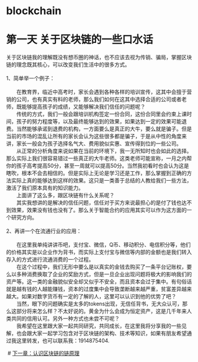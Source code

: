 # blockchain
# 第一天 关于区块链的一些口水话<br>
关于区块链我的理解既没有想币圈的神话，也不应该去视为传销、骗局，掌握区块链的理念既其核心，可以改变我们生活中的很多方式。<br><br>
1、简单举一个例子：<br><br>
　　在教育界，临近中高考时，家长会遇到各种各样的培训宣传，这其中会擅于营销的公司，也有真实有料的老师，那么我们如何在这其中选择合适的公司或者老师，既能够提高孩子的成绩，又能够解决我们信任的问题呢？<br>
　　传统的方式，我们一般会跟培训机构签定一份合同，这份合同里会约束上课时间，孩子的努力程度等，以及最终能够达到的效果，如果达到一定的效果可能退费。当然能够承诺到退费的机构，一方面要么是真正的大牛，要么就是骗子。但是当前的市场的混乱让所有的家长会认为这些很多都是骗子，于是从中性的角度来讲，家长一般会为孩子选择名气大、费用貌似实惠、宣传得到位的一些公司。<br>
　　从正常的分析角度来说如果在当前的环境下，我一无所知时也会如此的选择。那么实际上我们很容易错过一些真正的大牛老师。这类老师可能宣称，一月之内帮你的孩子高考提高50分，甚至一周就可以提高50分。当然我初看时也会认为这是瞎吹，根本不会去相信的。但是实际上无论是学习还是工作，那么掌握到正确的方法实际上真的能够达到这样的效果。这只是一类善于总结的人教给我们一些方法，激活了我们原本具有的知识能力。<br>
　　上面讲了这么多，跟区块链有什么关系呢？<br>
　　其实我想讲的是解决的信任问题，信任对于买方来说最担心的是付了钱也达不到效果，效果没有钱也没有了。那么关于智能合约的应用其实可以作为这方面的一个研究方向。<br><br>
2、再讲一个在流通行业的应用：<br><br>
　　在这里我单纯讲讲币吧，支付宝、微信，Q币、移动积分、电信积分等，他们的价格其实是以企业作为背书，而实际上支付宝与微信等内部的金额也是我们转入存入的方式进行流通消费的一个过程。<br>
　　在这个过程中，我们无形中要么是以真实的金钱去购买了一条平台记账权，要么以多种消费换取了企业的奖励方式，但是一旦企业出现问题将极大的影响我们的资产等。这一类的金融貌似安全却又似乎不安全，而且资本会过于集中。有句俗话就是越有钱的人越能赚钱，资本的过度集中会导致垄断越来越严重，贫富差异越来越大。如果对数字货币有一定的了解的人，这里可以认识到他的优势了吧？<br>
　　当然，眼下的问题确实是太多的tokens出现，无信任背书，无大众认可，那么这部分将来怎么样？不太好说的。黄金为什么会成为恒定资产，这是几千年来人类共同的信用认可。另外一种方式也未尝不可呢？<br>
　　我希望在这里跟大家一起共同研究，共同成长，在这里我将分享我的一些见解，也会跟大家一起学习包含对于区块链的架构、技术等知识，如果有朋友希望通过我这里转发，也可以联系我：1914875404.
  
  
  # <a href="https://github.com/yeshulin/blockchain/blob/master/frist_step%20understanding%20blockchain.md">下一章：认识区块链的链原理</a>
   
